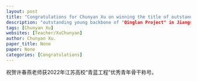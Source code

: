 ```yaml
---
layout: post
title: "Congratulations for Chunyan Xu on winning the title of outstanding young backbone of "Qinglan Project" in Jiangsu Universities in 2022!"
description: "outstanding young backbone of "Qinglan Project" in Jiangsu Universities."
tags: [Chunyan Xu]
websites: [Teacher/XuChunyan]
author: Chunyan Xu.
paper_title: None
paper: None
categories: [Congratulations]
---
```

祝贺许春燕老师获2022年江苏高校“青蓝工程”优秀青年骨干称号。

